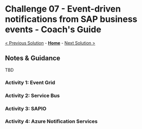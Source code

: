 # Challenge 07 - Event-driven notifications from SAP business events - Coach's Guide 

[< Previous Solution](./Solution-06.md) - **[Home](./README.md)** - [Next Solution >](./Solution-08.md)

## Notes & Guidance
TBD 

### Activity 1: Event Grid

### Activity 2: Service Bus
 
### Activity 3: SAPIO

### Activity 4: Azure Notification Services